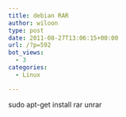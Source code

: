 ```yaml
---
title: debian RAR
author: wiloon
type: post
date: 2011-08-27T13:06:15+00:00
url: /?p=592
bot_views:
  - 3
categories:
  - Linux

---
```

sudo apt-get install rar unrar